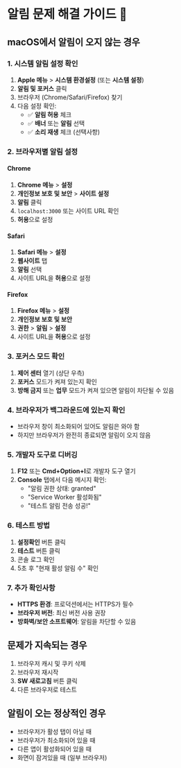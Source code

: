 # 알림 문제 해결 가이드 🔧

## macOS에서 알림이 오지 않는 경우

### 1. 시스템 알림 설정 확인

1. **Apple 메뉴** > **시스템 환경설정** (또는 **시스템 설정**)
2. **알림 및 포커스** 클릭
3. 브라우저 (Chrome/Safari/Firefox) 찾기
4. 다음 설정 확인:
   - ✅ **알림 허용** 체크
   - ✅ **배너** 또는 **알림** 선택
   - ✅ **소리 재생** 체크 (선택사항)

### 2. 브라우저별 알림 설정

#### Chrome

1. **Chrome 메뉴** > **설정**
2. **개인정보 보호 및 보안** > **사이트 설정**
3. **알림** 클릭
4. `localhost:3000` 또는 사이트 URL 확인
5. **허용**으로 설정

#### Safari

1. **Safari 메뉴** > **설정**
2. **웹사이트** 탭
3. **알림** 선택
4. 사이트 URL을 **허용**으로 설정

#### Firefox

1. **Firefox 메뉴** > **설정**
2. **개인정보 보호 및 보안**
3. **권한** > **알림** > **설정**
4. 사이트 URL을 **허용**으로 설정

### 3. 포커스 모드 확인

1. **제어 센터** 열기 (상단 우측)
2. **포커스** 모드가 켜져 있는지 확인
3. **방해 금지** 또는 **업무** 모드가 켜져 있으면 알림이 차단될 수 있음

### 4. 브라우저가 백그라운드에 있는지 확인

- 브라우저 창이 최소화되어 있어도 알림은 와야 함
- 하지만 브라우저가 완전히 종료되면 알림이 오지 않음

### 5. 개발자 도구로 디버깅

1. **F12** 또는 **Cmd+Option+I**로 개발자 도구 열기
2. **Console** 탭에서 다음 메시지 확인:
   - "알림 권한 상태: granted"
   - "Service Worker 활성화됨"
   - "테스트 알림 전송 성공!"

### 6. 테스트 방법

1. **설정확인** 버튼 클릭
2. **테스트** 버튼 클릭
3. 콘솔 로그 확인
4. 5초 후 "현재 활성 알림 수" 확인

### 7. 추가 확인사항

- **HTTPS 환경**: 프로덕션에서는 HTTPS가 필수
- **브라우저 버전**: 최신 버전 사용 권장
- **방화벽/보안 소프트웨어**: 알림을 차단할 수 있음

## 문제가 지속되는 경우

1. 브라우저 캐시 및 쿠키 삭제
2. 브라우저 재시작
3. **SW 새로고침** 버튼 클릭
4. 다른 브라우저로 테스트

## 알림이 오는 정상적인 경우

- 브라우저가 활성 탭이 아닐 때
- 브라우저가 최소화되어 있을 때
- 다른 앱이 활성화되어 있을 때
- 화면이 잠겨있을 때 (일부 브라우저)
